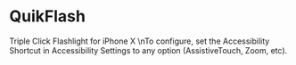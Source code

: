 # QuikFlash
Triple Click Flashlight for iPhone X \nTo configure, set the Accessibility Shortcut in Accessibility Settings to any option (AssistiveTouch, Zoom, etc).
